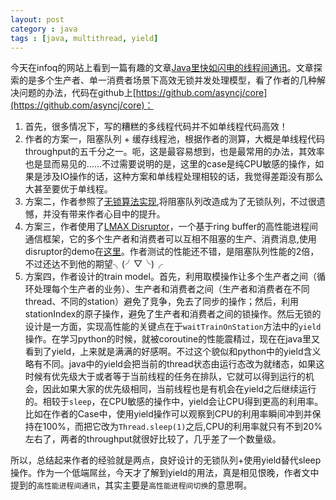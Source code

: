 ```yaml
---
layout: post
category : java
tags : [java, multithread, yield]
---
```

今天在infoq的网站上看到一篇有趣的文章[Java里快如闪电的线程间通讯](http://www.infoq.com/cn/articles/High-Performance-Java-Inter-Thread-Communications)。文章探索的是多个生产者、单一消费者场景下高效无锁并发处理模型，看了作者的几种解决问题的办法，代码在github上[https://github.com/asyncj/core](https://github.com/asyncj/core)：
1. 首先，很多情况下，写的糟糕的多线程代码并不如单线程代码高效！
2. 作者的方案一，阻塞队列 + 缓存线程池，根据作者的测算，大概是单线程代码throughput的五千分之一。呃，这是最容易想到，也是最常用的办法，其效率也是显而易见的……不过需要说明的是，这里的case是纯CPU敏感的操作，如果是涉及IO操作的话，这种方案和单线程处理相较的话，我觉得差距没有那么大甚至要优于单线程。
3. 方案二，作者参照了[无锁算法实现](http://www.infoq.com/presentations/Lock-Free-Algorithms),将阻塞队列改造成为了无锁队列，不过很遗憾，并没有带来作者心目中的提升。
4. 方案三，作者使用了[LMAX Disruptor](https://github.com/LMAX-Exchange/disruptor)，一个基于ring buffer的高性能进程间通信框架，它的多个生产者和消费者可以互相不阻塞的生产、消费消息,使用disruptor的demo在[这里](https://github.com/asyncj/disruptor/blob/master/src/perftest/java/com/lmax/disruptor/sequenced/ThreeToOneSequencedThroughputTest.java)。作者测试的性能还不错，是阻塞队列性能的2倍，不过还达不到他的期望╮(╯▽╰)╭
5. 方案四，作者设计的train model。首先，利用取模操作让多个生产者之间（循环处理每个生产者的业务）、生产者和消费者之间（生产者和消费者在不同thread、不同的station）避免了竞争，免去了同步的操作；然后，利用stationIndex的原子操作，避免了生产者和消费者之间的锁操作。然后无锁的设计是一方面，实现高性能的关键点在于`waitTrainOnStation`方法中的`yield`操作。在学习python的时候，就被coroutine的性能震精过，现在在java里又看到了yield，上来就是满满的好感啊。不过这个貌似和python中的yield含义略有不同。java中的yield会把当前的thread状态由运行态改为就绪态，如果这时候有优先级大于或者等于当前线程的任务在排队，它就可以得到运行的机会，因此如果大家的优先级相同，当前线程也是有机会在yield之后继续运行的。相较于`sleep`，在CPU敏感的操作中，yield会让CPU得到更高的利用率。比如在作者的Case中，使用yield操作可以观察到CPU的利用率瞬间冲到并保持在100%，而把它改为`Thread.sleep(1)`之后,CPU的利用率就只有不到20%左右了，两者的throughput就很好比较了，几乎差了一个数量级。

所以，总结起来作者的经验就是两点，良好设计的无锁队列+使用yield替代sleep操作。作为一个低端屌丝，今天才了解到yield的用法，真是相见恨晚，作者文中提到的`高性能进程间通讯`，其实主要是`高性能进程间切换`的意思啊。

